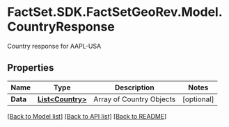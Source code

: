 # FactSet.SDK.FactSetGeoRev.Model.CountryResponse
Country response for AAPL-USA

## Properties

Name | Type | Description | Notes
------------ | ------------- | ------------- | -------------
**Data** | [**List&lt;Country&gt;**](Country.md) | Array of Country Objects | [optional] 

[[Back to Model list]](../README.md#documentation-for-models) [[Back to API list]](../README.md#documentation-for-api-endpoints) [[Back to README]](../README.md)

